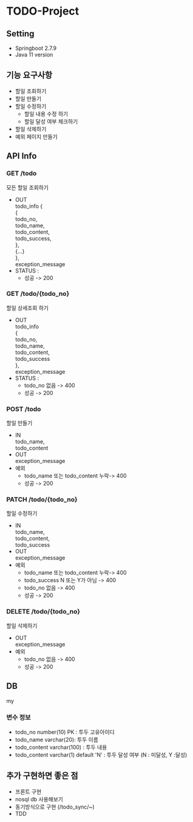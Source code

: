 # TODO-Project

## Setting
- Springboot 2.7.9
- Java 11 version

## 기능 요구사항
- 할일 조회하기
- 할일 만들기
- 할일 수정하기
    - 할일 내용 수정 하기
    - 할일 달성 여부 체크하기
- 할일 삭제하기
- 예외 페이지 만들기

## API Info
### GET /todo
모든 할일 조회하기
- OUT<br>
  todo_info {<br>
  {<br>
  todo_no, <br>
  todo_name, <br>
  todo_content,<br>
  todo_success,<br>
  },<br>
  {...}<br>
  },<br>
  exception_message 
- STATUS : 
  - 성공 -> 200

### GET /todo/{todo_no}
할일 상세조회 하기

- OUT <br>
  todo_info
  <br>{<br>
  todo_no,<br>
  todo_name,<br>
  todo_content,<br>
  todo_success<br>
  },<br>
  exception_message<br>
- STATUS :
    - todo_no 없음 -> 400
    - 성공 -> 200

### POST /todo
할일 만들기
- IN<br>
  todo_name,<br>
  todo_content<br>
- OUT<br>
  exception_message<br>
- 예외
    - todo_name 또는 todo_content 누락-> 400
    - 성공 -> 200

### PATCH /todo/{todo_no}
할일 수정하기
- IN<br>
  todo_name,<br>
  todo_content,<br>
  todo_success<br>
- OUT<br>
  exception_message<br>
- 예외
    - todo_name 또는 todo_content 누락-> 400
    - todo_success N 또는 Y가 아님 -> 400
    - todo_no 없음 -> 400
    - 성공 -> 200

### DELETE /todo/{todo_no}
할일 삭제하기
- OUT<br>
  exception_message<br>
- 예외
    - todo_no 없음 -> 400
    - 성공 -> 200

## DB
my

### 변수 정보
- todo_no number(10) PK : 투두 고유아이디
- todo_name varchar(20): 투두 이름
- todo_content varchar(100) : 투두 내용
- todo_content varchar(1) default 'N' : 투두 달성 여부 (N : 미달성, Y :달성)

## 추가 구현하면 좋은 점
- 프론트 구현
- nosql db 사용해보기
- 동기방식으로 구현 (/todo_sync/~)
- TDD
